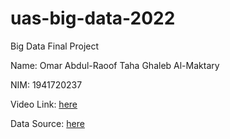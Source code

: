 # uas-big-data-2022
Big Data Final Project

Name: Omar Abdul-Raoof Taha Ghaleb Al-Maktary

NIM: 1941720237

Video Link: <a href="https://youtu.be/uoSiy5b8Rvg" target="_blank" rel="noopener noreferrer">here</a>

Data Source: <a href="https://www.kaggle.com/datasets/ilyaryabov/tesla-insider-trading?resource=download" target="_blank" rel="noopener noreferrer">here</a> 
